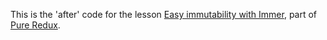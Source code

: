 This is the 'after' code for the lesson [Easy immutability with Immer](https://daveceddia.podia.com/courses/pure-redux/54081-useful-extras/152893-easy-immutability-with-immer), part of [Pure Redux](https://daveceddia.com/pure-redux/).
